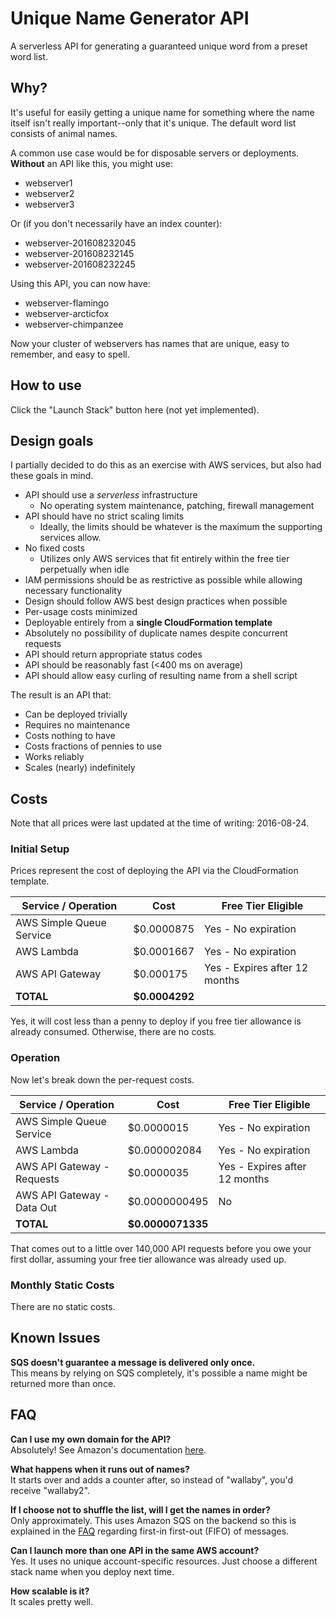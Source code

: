 # Unique Name Generator API

A serverless API for generating a guaranteed unique word from a preset word list.

## Why?

It's useful for easily getting a unique name for something where the name itself isn't really important--only that it's unique. The default word list consists of animal names.

A common use case would be for disposable servers or deployments. **Without** an API like this, you might use:

* webserver1
* webserver2
* webserver3

Or (if you don't necessarily have an index counter):

* webserver-201608232045
* webserver-201608232145
* webserver-201608232245

Using this API, you can now have:
* webserver-flamingo
* webserver-arcticfox
* webserver-chimpanzee

Now your cluster of webservers has names that are unique, easy to remember, and easy to spell.

## How to use

Click the "Launch Stack" button here (not yet implemented).

## Design goals

I partially decided to do this as an exercise with AWS services, but also had these goals in mind.

* API should use a *serverless* infrastructure
  * No operating system maintenance, patching, firewall management
* API should have no strict scaling limits
  * Ideally, the limits should be whatever is the maximum the supporting services allow.
* No fixed costs
  * Utilizes only AWS services that fit entirely within the free tier perpetually when idle
* IAM permissions should be as restrictive as possible while allowing necessary functionality
* Design should follow AWS best design practices when possible
* Per-usage costs minimized
* Deployable entirely from a **single CloudFormation template**
* Absolutely no possibility of duplicate names despite concurrent requests
* API should return appropriate status codes
* API should be reasonably fast (<400 ms on average)
* API should allow easy curling of resulting name from a shell script

The result is an API that:

* Can be deployed trivially
* Requires no maintenance
* Costs nothing to have
* Costs fractions of pennies to use
* Works reliably
* Scales (nearly) indefinitely

## Costs

Note that all prices were last updated at the time of writing: 2016-08-24.

### Initial Setup

Prices represent the cost of deploying the API via the CloudFormation template.

| Service / Operation      | Cost          | Free Tier Eligible            |
|--------------------------|---------------|-------------------------------|
| AWS Simple Queue Service | $0.0000875    | Yes - No expiration           |
| AWS Lambda               | $0.0001667    | Yes - No expiration           |
| AWS API Gateway          | $0.000175     | Yes - Expires after 12 months |
| **TOTAL**                | **$0.0004292**|                               |

Yes, it will cost less than a penny to deploy if you free tier allowance is already consumed. Otherwise, there are no costs.

### Operation

Now let's break down the per-request costs.

| Service / Operation        | Cost             | Free Tier Eligible            |
|----------------------------|------------------|-------------------------------|
| AWS Simple Queue Service   | $0.0000015       | Yes - No expiration           |
| AWS Lambda                 | $0.000002084     | Yes - No expiration           |
| AWS API Gateway - Requests | $0.0000035       | Yes - Expires after 12 months |
| AWS API Gateway - Data Out | $0.0000000495    | No                            |
| **TOTAL**                  | **$0.0000071335**|                               |

That comes out to a little over 140,000 API requests before you owe your first dollar, assuming your free tier allowance was already used up.

### Monthly Static Costs

There are no static costs.

## Known Issues

**SQS doesn't guarantee a message is delivered only once.**  
This means by relying on SQS completely, it's possible a name might be returned more than once.

## FAQ

**Can I use my own domain for the API?**  
Absolutely! See Amazon's documentation [here](http://docs.aws.amazon.com/apigateway/latest/developerguide/how-to-custom-domains.html).

**What happens when it runs out of names?**  
It starts over and adds a counter after, so instead of "wallaby", you'd receive "wallaby2".

**If I choose not to shuffle the list, will I get the names in order?**  
Only approximately. This uses Amazon SQS on the backend so this is explained in the [FAQ](https://aws.amazon.com/sqs/faqs/) regarding first-in first-out (FIFO) of messages.

**Can I launch more than one API in the same AWS account?**  
Yes. It uses no unique account-specific resources. Just choose a different stack name when you deploy next time.

**How scalable is it?**  
It scales pretty well.

